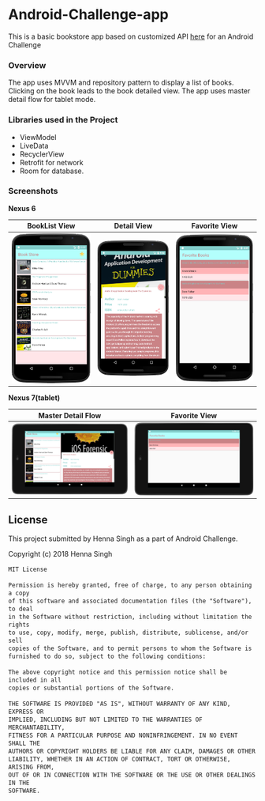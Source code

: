 # Android-Challenge-app
This is a basic bookstore app based on customized API [here](http://tpbookserver.herokuapp.com/books) for an Android Challenge

### Overview
The app uses MVVM and repository pattern to display a list of books. Clicking on the book leads to the book detailed view. The app uses 
master detail flow for tablet mode.

### Libraries used in the Project
- ViewModel
- LiveData
- RecyclerView
- Retrofit for network
- Room for database.

### Screenshots

**Nexus 6**

BookList View | Detail View | Favorite View 
--- | --- | ---
![BookList View](/images/booklist_view.png) | ![Detail](/images/detail_view.png) | ![Favorite](/images/favorite.png)

**Nexus 7(tablet)**

Master Detail Flow| Favorite View 
--- | ---
![BookList View](/images/booklist_tablet.png) | ![Favorite](/images/favorite_tablet.png)


## License

This project submitted by Henna Singh as a part of Android Challenge.

Copyright (c) 2018 Henna Singh

```
MIT License

Permission is hereby granted, free of charge, to any person obtaining a copy
of this software and associated documentation files (the "Software"), to deal
in the Software without restriction, including without limitation the rights
to use, copy, modify, merge, publish, distribute, sublicense, and/or sell
copies of the Software, and to permit persons to whom the Software is
furnished to do so, subject to the following conditions:

The above copyright notice and this permission notice shall be included in all
copies or substantial portions of the Software.

THE SOFTWARE IS PROVIDED "AS IS", WITHOUT WARRANTY OF ANY KIND, EXPRESS OR
IMPLIED, INCLUDING BUT NOT LIMITED TO THE WARRANTIES OF MERCHANTABILITY,
FITNESS FOR A PARTICULAR PURPOSE AND NONINFRINGEMENT. IN NO EVENT SHALL THE
AUTHORS OR COPYRIGHT HOLDERS BE LIABLE FOR ANY CLAIM, DAMAGES OR OTHER
LIABILITY, WHETHER IN AN ACTION OF CONTRACT, TORT OR OTHERWISE, ARISING FROM,
OUT OF OR IN CONNECTION WITH THE SOFTWARE OR THE USE OR OTHER DEALINGS IN THE
SOFTWARE.
```


